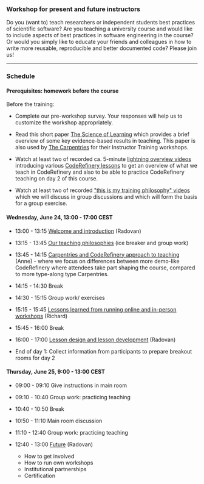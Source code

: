 

### Workshop for present and future instructors

Do you (want to) teach researchers or independent students best practices of
scientific software?  Are you teaching a university course and would like to
include aspects of best practices in software engineering in the course?  Or
would you simply like to educate your friends and colleagues in how to write
more reusable, reproducible and better documented code? Please join us!

---

### Schedule

#### Prerequisites: homework before the course

Before the training:

- Complete our pre-workshop survey. Your responses will help us to customize the workshop appropriately.

- Read this short paper [The Science of Learning](https://carpentries.github.io/instructor-training/files/papers/science-of-learning-2015.pdf) which provides a brief overview of some key evidence-based results in teaching. This paper is also used by [The Carpentries](https://carpentries.org/) for their Instructor Training workshops.

- Watch at least two of recorded ca. 5-minute
  [lightning overview videos](https://www.youtube.com/playlist?list=PLpLblYHCzJABvt25VY0wNIgbaQfTQaND7)
  introducing various
  [CodeRefinery lessons](https://coderefinery.org/lessons/)
  to get an overview of what we teach in CodeRefinery and also to be
  able to practice CodeRefinery teaching on day 2 of this course.

- Watch at least two of recorded
  ["this is my training philosophy" videos](https://www.youtube.com/playlist?list=PLpLblYHCzJAAHF89P-GCjEXWC8CF-7nhX)
  which we will
  discuss in group discussions and which will form the basis for a group
  exercise.

#### Wednesday, June 24, 13:00 - 17:00 CEST

- 13:00 - 13:15
  [Welcome and introduction](https://coderefinery.github.io/instructor-training/01-intro/)
  (Radovan)

- 13:15 - 13:45
  [Our teaching philosophies](https://coderefinery.github.io/instructor-training/02-teaching-philosophies/)
  (ice breaker and group work)

- 13:45 - 14:15
  [Carpentries and CodeRefinery approach to teaching](https://coderefinery.github.io/instructor-training/03-teaching-style/)
  (Anne) - where we focus on differences between more demo-like CodeRefinery where
  attendees take part shaping the course, compared to more type-along type Carpentries.

- 14:15 - 14:30
  Break

- 14:30 - 15:15
  Group work/ exercises

- 15:15 - 15:45
  [Lessons learned from running online and in-person workshops](https://coderefinery.github.io/instructor-training/04-running-workshops/)
  (Richard)

- 15:45 - 16:00
  Break

- 16:00 - 17:00
  [Lesson design and lesson development](https://coderefinery.github.io/instructor-training/05-lesson-design/)
  (Radovan)

- End of day 1: Collect information from participants to prepare breakout rooms for day 2


#### Thursday, June 25, 9:00 - 13:00 CEST

- 09:00 - 09:10
  Give instructions in main room

- 09:10 - 10:40
  Group work: practicing teaching

- 10:40 - 10:50
  Break

- 10:50 - 11:10
  Main room discussion

- 11:10 - 12:40
  Group work: practicing teaching

- 12:40 - 13:00
  [Future](https://coderefinery.github.io/instructor-training/07-future/)
  (Radovan)
  - How to get involved
  - How to run own workshops
  - Institutional partnerships
  - Certification
